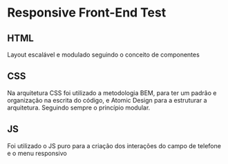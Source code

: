 # Responsive Front-End Test

## HTML
Layout escalável e modulado seguindo o conceito de componentes

## CSS
Na arquitetura CSS foi utilizado a metodologia BEM, para ter um padrão e organização na escrita do código, e Atomic Design para a estruturar a arquitetura. Seguindo sempre o princípio modular.

## JS
Foi utilizado o JS puro para a criação dos interações do campo de telefone e o menu responsivo
